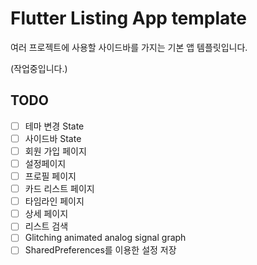# Flutter Listing App template

여러 프로젝트에 사용할 사이드바를 가지는 기본 앱 템플릿입니다.

(작업중입니다.)


## TODO

- [ ] 테마 변경 State
- [ ] 사이드바 State
- [ ] 회원 가입 페이지
- [ ] 설정페이지
- [ ] 프로필 페이지
- [ ] 카드 리스트 페이지
- [ ] 타임라인 페이지
- [ ] 상세 페이지
- [ ] 리스트 검색
- [ ] Glitching animated analog signal graph
- [ ] SharedPreferences를 이용한 설정 저장